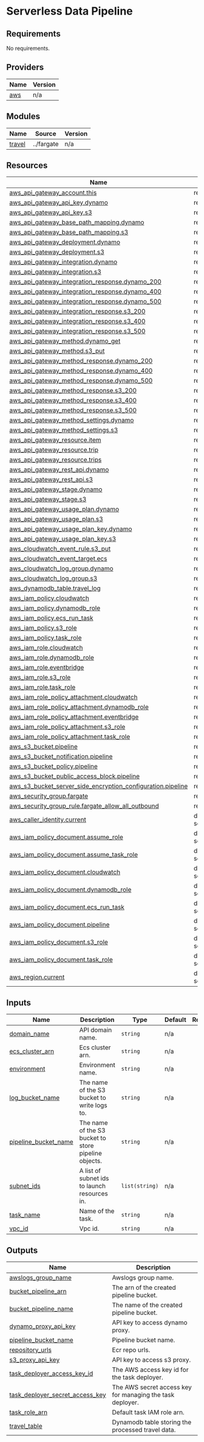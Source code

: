 # Serverless Data Pipeline

<!-- BEGIN_TF_DOCS -->
## Requirements

No requirements.

## Providers

| Name | Version |
|------|---------|
| <a name="provider_aws"></a> [aws](#provider\_aws) | n/a |

## Modules

| Name | Source | Version |
|------|--------|---------|
| <a name="module_travel"></a> [travel](#module\_travel) | ../fargate | n/a |

## Resources

| Name | Type |
|------|------|
| [aws_api_gateway_account.this](https://registry.terraform.io/providers/hashicorp/aws/latest/docs/resources/api_gateway_account) | resource |
| [aws_api_gateway_api_key.dynamo](https://registry.terraform.io/providers/hashicorp/aws/latest/docs/resources/api_gateway_api_key) | resource |
| [aws_api_gateway_api_key.s3](https://registry.terraform.io/providers/hashicorp/aws/latest/docs/resources/api_gateway_api_key) | resource |
| [aws_api_gateway_base_path_mapping.dynamo](https://registry.terraform.io/providers/hashicorp/aws/latest/docs/resources/api_gateway_base_path_mapping) | resource |
| [aws_api_gateway_base_path_mapping.s3](https://registry.terraform.io/providers/hashicorp/aws/latest/docs/resources/api_gateway_base_path_mapping) | resource |
| [aws_api_gateway_deployment.dynamo](https://registry.terraform.io/providers/hashicorp/aws/latest/docs/resources/api_gateway_deployment) | resource |
| [aws_api_gateway_deployment.s3](https://registry.terraform.io/providers/hashicorp/aws/latest/docs/resources/api_gateway_deployment) | resource |
| [aws_api_gateway_integration.dynamo](https://registry.terraform.io/providers/hashicorp/aws/latest/docs/resources/api_gateway_integration) | resource |
| [aws_api_gateway_integration.s3](https://registry.terraform.io/providers/hashicorp/aws/latest/docs/resources/api_gateway_integration) | resource |
| [aws_api_gateway_integration_response.dynamo_200](https://registry.terraform.io/providers/hashicorp/aws/latest/docs/resources/api_gateway_integration_response) | resource |
| [aws_api_gateway_integration_response.dynamo_400](https://registry.terraform.io/providers/hashicorp/aws/latest/docs/resources/api_gateway_integration_response) | resource |
| [aws_api_gateway_integration_response.dynamo_500](https://registry.terraform.io/providers/hashicorp/aws/latest/docs/resources/api_gateway_integration_response) | resource |
| [aws_api_gateway_integration_response.s3_200](https://registry.terraform.io/providers/hashicorp/aws/latest/docs/resources/api_gateway_integration_response) | resource |
| [aws_api_gateway_integration_response.s3_400](https://registry.terraform.io/providers/hashicorp/aws/latest/docs/resources/api_gateway_integration_response) | resource |
| [aws_api_gateway_integration_response.s3_500](https://registry.terraform.io/providers/hashicorp/aws/latest/docs/resources/api_gateway_integration_response) | resource |
| [aws_api_gateway_method.dynamo_get](https://registry.terraform.io/providers/hashicorp/aws/latest/docs/resources/api_gateway_method) | resource |
| [aws_api_gateway_method.s3_put](https://registry.terraform.io/providers/hashicorp/aws/latest/docs/resources/api_gateway_method) | resource |
| [aws_api_gateway_method_response.dynamo_200](https://registry.terraform.io/providers/hashicorp/aws/latest/docs/resources/api_gateway_method_response) | resource |
| [aws_api_gateway_method_response.dynamo_400](https://registry.terraform.io/providers/hashicorp/aws/latest/docs/resources/api_gateway_method_response) | resource |
| [aws_api_gateway_method_response.dynamo_500](https://registry.terraform.io/providers/hashicorp/aws/latest/docs/resources/api_gateway_method_response) | resource |
| [aws_api_gateway_method_response.s3_200](https://registry.terraform.io/providers/hashicorp/aws/latest/docs/resources/api_gateway_method_response) | resource |
| [aws_api_gateway_method_response.s3_400](https://registry.terraform.io/providers/hashicorp/aws/latest/docs/resources/api_gateway_method_response) | resource |
| [aws_api_gateway_method_response.s3_500](https://registry.terraform.io/providers/hashicorp/aws/latest/docs/resources/api_gateway_method_response) | resource |
| [aws_api_gateway_method_settings.dynamo](https://registry.terraform.io/providers/hashicorp/aws/latest/docs/resources/api_gateway_method_settings) | resource |
| [aws_api_gateway_method_settings.s3](https://registry.terraform.io/providers/hashicorp/aws/latest/docs/resources/api_gateway_method_settings) | resource |
| [aws_api_gateway_resource.item](https://registry.terraform.io/providers/hashicorp/aws/latest/docs/resources/api_gateway_resource) | resource |
| [aws_api_gateway_resource.trip](https://registry.terraform.io/providers/hashicorp/aws/latest/docs/resources/api_gateway_resource) | resource |
| [aws_api_gateway_resource.trips](https://registry.terraform.io/providers/hashicorp/aws/latest/docs/resources/api_gateway_resource) | resource |
| [aws_api_gateway_rest_api.dynamo](https://registry.terraform.io/providers/hashicorp/aws/latest/docs/resources/api_gateway_rest_api) | resource |
| [aws_api_gateway_rest_api.s3](https://registry.terraform.io/providers/hashicorp/aws/latest/docs/resources/api_gateway_rest_api) | resource |
| [aws_api_gateway_stage.dynamo](https://registry.terraform.io/providers/hashicorp/aws/latest/docs/resources/api_gateway_stage) | resource |
| [aws_api_gateway_stage.s3](https://registry.terraform.io/providers/hashicorp/aws/latest/docs/resources/api_gateway_stage) | resource |
| [aws_api_gateway_usage_plan.dynamo](https://registry.terraform.io/providers/hashicorp/aws/latest/docs/resources/api_gateway_usage_plan) | resource |
| [aws_api_gateway_usage_plan.s3](https://registry.terraform.io/providers/hashicorp/aws/latest/docs/resources/api_gateway_usage_plan) | resource |
| [aws_api_gateway_usage_plan_key.dynamo](https://registry.terraform.io/providers/hashicorp/aws/latest/docs/resources/api_gateway_usage_plan_key) | resource |
| [aws_api_gateway_usage_plan_key.s3](https://registry.terraform.io/providers/hashicorp/aws/latest/docs/resources/api_gateway_usage_plan_key) | resource |
| [aws_cloudwatch_event_rule.s3_put](https://registry.terraform.io/providers/hashicorp/aws/latest/docs/resources/cloudwatch_event_rule) | resource |
| [aws_cloudwatch_event_target.ecs](https://registry.terraform.io/providers/hashicorp/aws/latest/docs/resources/cloudwatch_event_target) | resource |
| [aws_cloudwatch_log_group.dynamo](https://registry.terraform.io/providers/hashicorp/aws/latest/docs/resources/cloudwatch_log_group) | resource |
| [aws_cloudwatch_log_group.s3](https://registry.terraform.io/providers/hashicorp/aws/latest/docs/resources/cloudwatch_log_group) | resource |
| [aws_dynamodb_table.travel_log](https://registry.terraform.io/providers/hashicorp/aws/latest/docs/resources/dynamodb_table) | resource |
| [aws_iam_policy.cloudwatch](https://registry.terraform.io/providers/hashicorp/aws/latest/docs/resources/iam_policy) | resource |
| [aws_iam_policy.dynamodb_role](https://registry.terraform.io/providers/hashicorp/aws/latest/docs/resources/iam_policy) | resource |
| [aws_iam_policy.ecs_run_task](https://registry.terraform.io/providers/hashicorp/aws/latest/docs/resources/iam_policy) | resource |
| [aws_iam_policy.s3_role](https://registry.terraform.io/providers/hashicorp/aws/latest/docs/resources/iam_policy) | resource |
| [aws_iam_policy.task_role](https://registry.terraform.io/providers/hashicorp/aws/latest/docs/resources/iam_policy) | resource |
| [aws_iam_role.cloudwatch](https://registry.terraform.io/providers/hashicorp/aws/latest/docs/resources/iam_role) | resource |
| [aws_iam_role.dynamodb_role](https://registry.terraform.io/providers/hashicorp/aws/latest/docs/resources/iam_role) | resource |
| [aws_iam_role.eventbridge](https://registry.terraform.io/providers/hashicorp/aws/latest/docs/resources/iam_role) | resource |
| [aws_iam_role.s3_role](https://registry.terraform.io/providers/hashicorp/aws/latest/docs/resources/iam_role) | resource |
| [aws_iam_role.task_role](https://registry.terraform.io/providers/hashicorp/aws/latest/docs/resources/iam_role) | resource |
| [aws_iam_role_policy_attachment.cloudwatch](https://registry.terraform.io/providers/hashicorp/aws/latest/docs/resources/iam_role_policy_attachment) | resource |
| [aws_iam_role_policy_attachment.dynamodb_role](https://registry.terraform.io/providers/hashicorp/aws/latest/docs/resources/iam_role_policy_attachment) | resource |
| [aws_iam_role_policy_attachment.eventbridge](https://registry.terraform.io/providers/hashicorp/aws/latest/docs/resources/iam_role_policy_attachment) | resource |
| [aws_iam_role_policy_attachment.s3_role](https://registry.terraform.io/providers/hashicorp/aws/latest/docs/resources/iam_role_policy_attachment) | resource |
| [aws_iam_role_policy_attachment.task_role](https://registry.terraform.io/providers/hashicorp/aws/latest/docs/resources/iam_role_policy_attachment) | resource |
| [aws_s3_bucket.pipeline](https://registry.terraform.io/providers/hashicorp/aws/latest/docs/resources/s3_bucket) | resource |
| [aws_s3_bucket_notification.pipeline](https://registry.terraform.io/providers/hashicorp/aws/latest/docs/resources/s3_bucket_notification) | resource |
| [aws_s3_bucket_policy.pipeline](https://registry.terraform.io/providers/hashicorp/aws/latest/docs/resources/s3_bucket_policy) | resource |
| [aws_s3_bucket_public_access_block.pipeline](https://registry.terraform.io/providers/hashicorp/aws/latest/docs/resources/s3_bucket_public_access_block) | resource |
| [aws_s3_bucket_server_side_encryption_configuration.pipeline](https://registry.terraform.io/providers/hashicorp/aws/latest/docs/resources/s3_bucket_server_side_encryption_configuration) | resource |
| [aws_security_group.fargate](https://registry.terraform.io/providers/hashicorp/aws/latest/docs/resources/security_group) | resource |
| [aws_security_group_rule.fargate_allow_all_outbound](https://registry.terraform.io/providers/hashicorp/aws/latest/docs/resources/security_group_rule) | resource |
| [aws_caller_identity.current](https://registry.terraform.io/providers/hashicorp/aws/latest/docs/data-sources/caller_identity) | data source |
| [aws_iam_policy_document.assume_role](https://registry.terraform.io/providers/hashicorp/aws/latest/docs/data-sources/iam_policy_document) | data source |
| [aws_iam_policy_document.assume_task_role](https://registry.terraform.io/providers/hashicorp/aws/latest/docs/data-sources/iam_policy_document) | data source |
| [aws_iam_policy_document.cloudwatch](https://registry.terraform.io/providers/hashicorp/aws/latest/docs/data-sources/iam_policy_document) | data source |
| [aws_iam_policy_document.dynamodb_role](https://registry.terraform.io/providers/hashicorp/aws/latest/docs/data-sources/iam_policy_document) | data source |
| [aws_iam_policy_document.ecs_run_task](https://registry.terraform.io/providers/hashicorp/aws/latest/docs/data-sources/iam_policy_document) | data source |
| [aws_iam_policy_document.pipeline](https://registry.terraform.io/providers/hashicorp/aws/latest/docs/data-sources/iam_policy_document) | data source |
| [aws_iam_policy_document.s3_role](https://registry.terraform.io/providers/hashicorp/aws/latest/docs/data-sources/iam_policy_document) | data source |
| [aws_iam_policy_document.task_role](https://registry.terraform.io/providers/hashicorp/aws/latest/docs/data-sources/iam_policy_document) | data source |
| [aws_region.current](https://registry.terraform.io/providers/hashicorp/aws/latest/docs/data-sources/region) | data source |

## Inputs

| Name | Description | Type | Default | Required |
|------|-------------|------|---------|:--------:|
| <a name="input_domain_name"></a> [domain\_name](#input\_domain\_name) | API domain name. | `string` | n/a | yes |
| <a name="input_ecs_cluster_arn"></a> [ecs\_cluster\_arn](#input\_ecs\_cluster\_arn) | Ecs cluster arn. | `string` | n/a | yes |
| <a name="input_environment"></a> [environment](#input\_environment) | Environment name. | `string` | n/a | yes |
| <a name="input_log_bucket_name"></a> [log\_bucket\_name](#input\_log\_bucket\_name) | The name of the S3 bucket to write logs to. | `string` | n/a | yes |
| <a name="input_pipeline_bucket_name"></a> [pipeline\_bucket\_name](#input\_pipeline\_bucket\_name) | The name of the S3 bucket to store pipeline objects. | `string` | n/a | yes |
| <a name="input_subnet_ids"></a> [subnet\_ids](#input\_subnet\_ids) | A list of subnet ids to launch resources in. | `list(string)` | n/a | yes |
| <a name="input_task_name"></a> [task\_name](#input\_task\_name) | Name of the task. | `string` | n/a | yes |
| <a name="input_vpc_id"></a> [vpc\_id](#input\_vpc\_id) | Vpc id. | `string` | n/a | yes |

## Outputs

| Name | Description |
|------|-------------|
| <a name="output_awslogs_group_name"></a> [awslogs\_group\_name](#output\_awslogs\_group\_name) | Awslogs group name. |
| <a name="output_bucket_pipeline_arn"></a> [bucket\_pipeline\_arn](#output\_bucket\_pipeline\_arn) | The arn of the created pipeline bucket. |
| <a name="output_bucket_pipeline_name"></a> [bucket\_pipeline\_name](#output\_bucket\_pipeline\_name) | The name of the created pipeline bucket. |
| <a name="output_dynamo_proxy_api_key"></a> [dynamo\_proxy\_api\_key](#output\_dynamo\_proxy\_api\_key) | API key to access dynamo proxy. |
| <a name="output_pipeline_bucket_name"></a> [pipeline\_bucket\_name](#output\_pipeline\_bucket\_name) | Pipeline bucket name. |
| <a name="output_repository_urls"></a> [repository\_urls](#output\_repository\_urls) | Ecr repo urls. |
| <a name="output_s3_proxy_api_key"></a> [s3\_proxy\_api\_key](#output\_s3\_proxy\_api\_key) | API key to access s3 proxy. |
| <a name="output_task_deployer_access_key_id"></a> [task\_deployer\_access\_key\_id](#output\_task\_deployer\_access\_key\_id) | The AWS access key id for the task deployer. |
| <a name="output_task_deployer_secret_access_key"></a> [task\_deployer\_secret\_access\_key](#output\_task\_deployer\_secret\_access\_key) | The AWS secret access key for managing the task deployer. |
| <a name="output_task_role_arn"></a> [task\_role\_arn](#output\_task\_role\_arn) | Default task IAM role arn. |
| <a name="output_travel_table"></a> [travel\_table](#output\_travel\_table) | Dynamodb table storing the processed travel data. |
<!-- END_TF_DOCS -->

